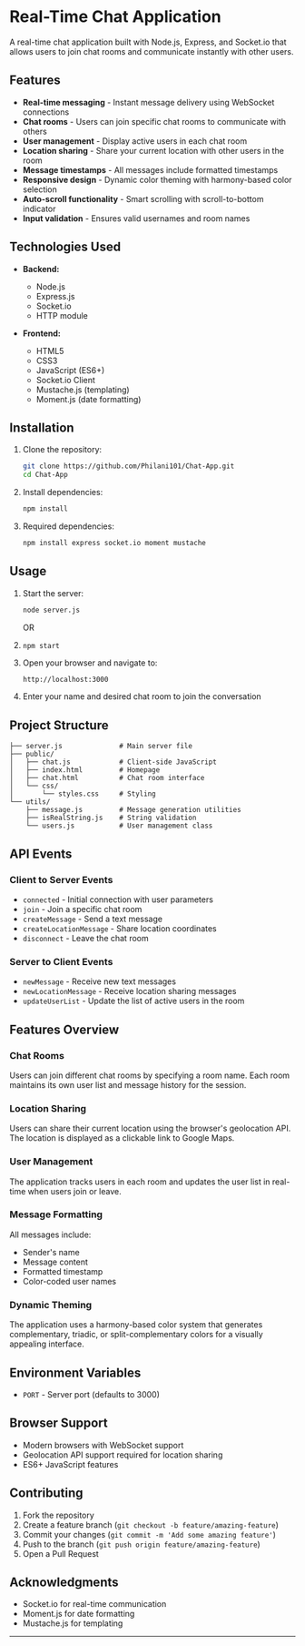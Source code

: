 # Real-Time Chat Application

A real-time chat application built with Node.js, Express, and Socket.io that allows users to join chat rooms and communicate instantly with other users.

## Features

- **Real-time messaging** - Instant message delivery using WebSocket connections
- **Chat rooms** - Users can join specific chat rooms to communicate with others
- **User management** - Display active users in each chat room
- **Location sharing** - Share your current location with other users in the room
- **Message timestamps** - All messages include formatted timestamps
- **Responsive design** - Dynamic color theming with harmony-based color selection
- **Auto-scroll functionality** - Smart scrolling with scroll-to-bottom indicator
- **Input validation** - Ensures valid usernames and room names

## Technologies Used

- **Backend:**
  - Node.js
  - Express.js
  - Socket.io
  - HTTP module

- **Frontend:**
  - HTML5
  - CSS3
  - JavaScript (ES6+)
  - Socket.io Client
  - Mustache.js (templating)
  - Moment.js (date formatting)

## Installation

1. Clone the repository:
   ```bash
   git clone https://github.com/Philani101/Chat-App.git
   cd Chat-App
   ```

2. Install dependencies:
   ```bash
   npm install
   ```

3. Required dependencies:
   ```bash
   npm install express socket.io moment mustache
   ```

## Usage

1. Start the server:
   ```bash
   node server.js
   ```
   OR
1. ```bash
   npm start
   ```

2. Open your browser and navigate to:
   ```
   http://localhost:3000
   ```

3. Enter your name and desired chat room to join the conversation

## Project Structure

```
├── server.js              # Main server file
├── public/
│   ├── chat.js            # Client-side JavaScript
│   ├── index.html         # Homepage
│   ├── chat.html          # Chat room interface
│   └── css/
│       └── styles.css     # Styling
└── utils/
    ├── message.js         # Message generation utilities
    ├── isRealString.js    # String validation
    └── users.js           # User management class
```

## API Events

### Client to Server Events

- `connected` - Initial connection with user parameters
- `join` - Join a specific chat room
- `createMessage` - Send a text message
- `createLocationMessage` - Share location coordinates
- `disconnect` - Leave the chat room

### Server to Client Events

- `newMessage` - Receive new text messages
- `newLocationMessage` - Receive location sharing messages
- `updateUserList` - Update the list of active users in the room

## Features Overview

### Chat Rooms
Users can join different chat rooms by specifying a room name. Each room maintains its own user list and message history for the session.

### Location Sharing
Users can share their current location using the browser's geolocation API. The location is displayed as a clickable link to Google Maps.

### User Management
The application tracks users in each room and updates the user list in real-time when users join or leave.

### Message Formatting
All messages include:
- Sender's name
- Message content
- Formatted timestamp
- Color-coded user names

### Dynamic Theming
The application uses a harmony-based color system that generates complementary, triadic, or split-complementary colors for a visually appealing interface.

## Environment Variables

- `PORT` - Server port (defaults to 3000)

## Browser Support

- Modern browsers with WebSocket support
- Geolocation API support required for location sharing
- ES6+ JavaScript features

## Contributing

1. Fork the repository
2. Create a feature branch (`git checkout -b feature/amazing-feature`)
3. Commit your changes (`git commit -m 'Add some amazing feature'`)
4. Push to the branch (`git push origin feature/amazing-feature`)
5. Open a Pull Request



## Acknowledgments

- Socket.io for real-time communication
- Moment.js for date formatting
- Mustache.js for templating

---
